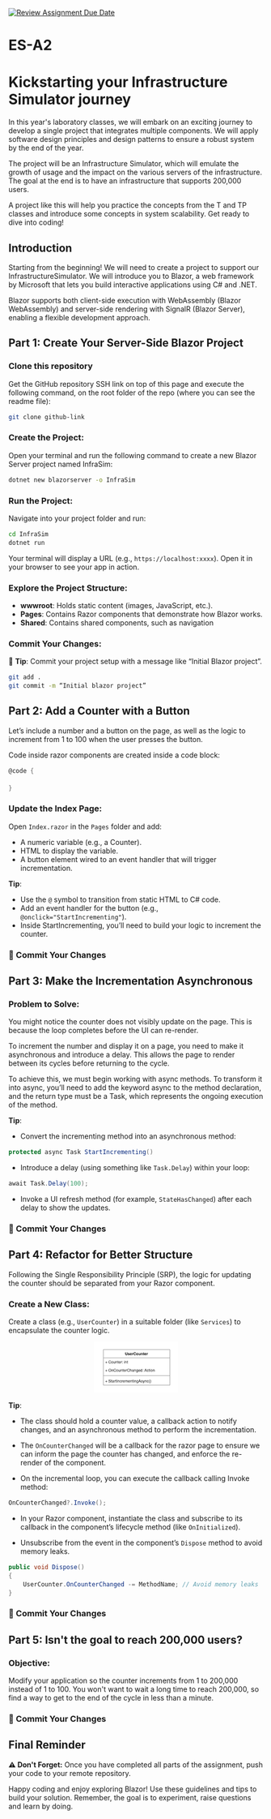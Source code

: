 [![Review Assignment Due Date](https://classroom.github.com/assets/deadline-readme-button-22041afd0340ce965d47ae6ef1cefeee28c7c493a6346c4f15d667ab976d596c.svg)](https://classroom.github.com/a/KH12NQCm)
# ES-A2

# Kickstarting your Infrastructure Simulator journey

In this year's laboratory classes, we will embark on an exciting journey to develop a single project that integrates multiple components. We will apply software design principles and design patterns to ensure a robust system by the end of the year.

The project will be an Infrastructure Simulator, which will emulate the growth of usage and the impact on the various servers of the infrastructure. The goal at the end is to have an infrastructure that supports 200,000 users. 

A project like this will help you practice the concepts from the T and TP classes and introduce some concepts in system scalability. Get ready to dive into coding!

## Introduction

Starting from the beginning! We will need to create a project to support our InfrastructureSimulator. We will introduce you to Blazor, a web framework by Microsoft that lets you build interactive applications using C# and .NET.

Blazor supports both client-side execution with WebAssembly (Blazor WebAssembly) and server-side rendering with SignalR (Blazor Server), enabling a flexible development approach.

## Part 1: Create Your Server-Side Blazor Project

### Clone this repository
Get the GitHub repository SSH link on top of this page and execute the following command, on the root folder of the repo (where you can see the readme file):

```bash
git clone github-link
```

### Create the Project:
Open your terminal and run the following command to create a new Blazor Server project named InfraSim:

```bash
dotnet new blazorserver -o InfraSim
```

### Run the Project:
Navigate into your project folder and run:

```bash
cd InfraSim
dotnet run
```

Your terminal will display a URL (e.g., `https://localhost:xxxx`). Open it in your browser to see your app in action.

### Explore the Project Structure:
- **wwwroot**: Holds static content (images, JavaScript, etc.).
- **Pages**: Contains Razor components that demonstrate how Blazor works.
- **Shared**: Contains shared components, such as navigation

### Commit Your Changes:
🏁 **Tip**: Commit your project setup with a message like “Initial Blazor project”.

```bash
git add .
git commit -m “Initial blazor project” 

```

## Part 2: Add a Counter with a Button

Let’s include a number and a button on the page, as well as the logic to increment from 1 to 100 when the user presses the button.

Code inside razor components are created inside a code block:

```csharp
@code {

}
```

### Update the Index Page:
Open `Index.razor` in the `Pages` folder and add:
- A numeric variable (e.g., a Counter).
- HTML to display the variable.
- A button element wired to an event handler that will trigger incrementation.

**Tip**:
- Use the `@` symbol to transition from static HTML to C# code.
- Add an event handler for the button (e.g., `@onclick="StartIncrementing"`).
- Inside StartIncrementing, you’ll need to build your logic to increment the counter.


### 🏁  Commit Your Changes


## Part 3: Make the Incrementation Asynchronous

### Problem to Solve:
You might notice the counter does not visibly update on the page. This is because the loop completes before the UI can re-render.

To increment the number and display it on a page, you need to make it asynchronous and introduce a delay. This allows the page to render between its cycles before returning to the cycle.

To achieve this, we must begin working with async methods. To transform it into async, you’ll need to add the keyword async to the method declaration, and the return type must be a Task, which represents the ongoing execution of the method.


**Tip**:
- Convert the incrementing method into an asynchronous method:
```csharp
protected async Task StartIncrementing()
```
- Introduce a delay (using something like `Task.Delay`) within your loop:
```csharp
await Task.Delay(100);
```
- Invoke a UI refresh method (for example, `StateHasChanged`) after each delay to show the updates.

### 🏁  Commit Your Changes


## Part 4: Refactor for Better Structure

Following the Single Responsibility Principle (SRP), the logic for updating the counter should be separated from your Razor component.

### Create a New Class:
Create a class (e.g., `UserCounter`) in a suitable folder (like `Services`) to encapsulate the counter logic.

<div style="text-align: center;">
  <img src="./Images/UserCounter.png" alt="UserCounter">
</div>

**Tip**:
- The class should hold a counter value, a callback action to notify changes, and an asynchronous method to perform the incrementation.

- The `OnCounterChanged` will be a callback for the razor page to ensure we can inform the page the counter has changed, and enforce the re-render of the component.

- On the incremental loop, you can execute the callback calling Invoke method:
```csharp
OnCounterChanged?.Invoke();
```

- In your Razor component, instantiate the class and subscribe to its callback in the component’s lifecycle method (like `OnInitialized`).

- Unsubscribe from the event in the component’s `Dispose` method to avoid memory leaks. 

```csharp
public void Dispose()
{
    UserCounter.OnCounterChanged -= MethodName; // Avoid memory leaks
}

```

### 🏁  Commit Your Changes

## Part 5: Isn't the goal to reach 200,000 users?

### Objective:
Modify your application so the counter increments from 1 to 200,000 instead of 1 to 100. You won't want to wait a long time to reach 200,000, so find a way to get to the end of the cycle in less than a minute.



### 🏁  Commit Your Changes

## Final Reminder

**⚠️ Don't Forget:** Once you have completed all parts of the assignment, push your code to your remote repository.

Happy coding and enjoy exploring Blazor! Use these guidelines and tips to build your solution. Remember, the goal is to experiment, raise questions and learn by doing.

